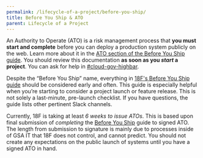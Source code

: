 ```yaml
---
permalink: /lifecycle-of-a-project/before-you-ship/
title: Before You Ship & ATO
parent: Lifecycle of a Project
---
```

An Authority to Operate (ATO) is a risk management process that **you must start and complete** before you can deploy a production system publicly on the web. Learn more about it in the [ATO section of the Before You Ship guide](https://pages.18f.gov/before-you-ship/). You should review this documentation **as soon as you _start_ a project**. You can ask for help in [#cloud-gov-highbar](https://gsa-tts.slack.com/archives/cloud-gov-highbar).

Despite the “Before You Ship” name, everything in [18F's Before You Ship guide](https://pages.18f.gov/before-you-ship/) should be considered early and often. This guide is especially helpful when you’re starting to consider a project launch or feature release. This is not solely a last-minute, pre-launch checklist. If you have questions, the guide lists other pertinent Slack channels.

Currently, 18F is taking at least *6 weeks to issue ATOs*. This is based upon final submission of _completing_ the [Before You Ship](https://pages.18f.gov/before-you-ship/) guide to signed ATO. The length from submission to signature is mainly due to processes inside of GSA IT that 18F does not control, and cannot predict. You should not create any expectations on the public launch of systems until you have a signed ATO in hand.
